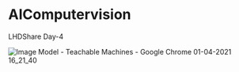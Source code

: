 # AIComputervision
LHDShare Day-4

![Image Model - Teachable Machines - Google Chrome 01-04-2021 16_21_40](https://user-images.githubusercontent.com/47170879/113283822-69db5200-9306-11eb-99d1-32f8f0932914.png)
